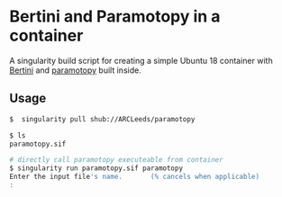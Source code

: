 # Bertini and Paramotopy in a container

A singularity build script for creating a simple Ubuntu 18 container with [Bertini](https://www3.nd.edu/~sommese/bertini/) and [paramotopy](http://www.paramotopy.com/) built inside.

## Usage

```bash
$  singularity pull shub://ARCLeeds/paramotopy

$ ls
paramotopy.sif

# directly call paramotopy executeable from container
$ singularity run paramotopy.sif paramotopy
Enter the input file's name.       (% cancels when applicable)
: 
```